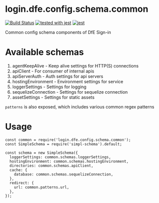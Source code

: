 # login.dfe.config.schema.common
[![Build Status](https://travis-ci.org/DFE-Digital/login.dfe.config.schema.common.svg?branch=master)](https://travis-ci.org/DFE-Digital/login.dfe.config.schema.common)
[![tested with jest](https://img.shields.io/badge/tested_with-jest-99424f.svg)](https://github.com/facebook/jest) [![jest](https://jestjs.io/img/jest-badge.svg)](https://github.com/facebook/jest)

Common config schema components of DfE Sign-in

# Available schemas

1. agentKeepAlive - Keep alive settings for HTTP(S) connections
2. apiClient - For consumer of internal apis
3. apiServerAuth - Auth settings for api servers
4. hostingEnvironment - Environment settings for service
5. loggerSettings - Settings for logging
6. sequelizeConnection - Settings for sequelize connection
7. assetSettings - Settings for static assets

`patterns` is also exposed, which includes various common regex patterns

# Usage
```
const common = require('login.dfe.config.schema.common');
const SimpleSchema = require('simpl-schema').default;

const schema = new SimpleSchema({
  loggerSettings: common.schemas.loggerSettings,
  hostingEnvironment: common.schemas.hostingEnvironment,
  directories: common.schemas.apiClient,
  cache: {
    database: common.schemas.sequelizeConnection,
  },
  redirect: {
    url: common.patterns.url,
  },
});
```